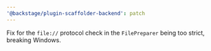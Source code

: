```yaml
---
'@backstage/plugin-scaffolder-backend': patch
---
```


Fix for the `file://` protocol check in the `FilePreparer` being too strict, breaking Windows.
